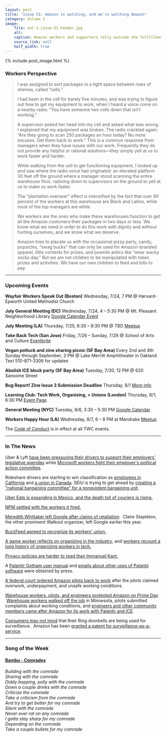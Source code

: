 ```yaml
---
layout: post
title: "Issue 51: Amazon is watching, and we're watching Amazon"
category: Volume 1
image:
    file: vol-1-issue-51-header.jpg
    alt:
    caption: Amazon workers and supporters rally outside the fulfillment center in Shakopee on Prime Day
    source_link: null
    half_width: true
---
```


<!-- Content imported from: https://us11.campaign-archive.com/?e=dbff030191&u=194e57c175176cfd13007a197&id=94b31e365f -->

<!--excerpt-->

{% include post_image.html %}

###  Workers Perspective

> I was assigned to sort packages in a tight space between rows of shelves, called “cells.”
>
> I had been in the cell for barely five minutes, and was trying to figure out how to get my equipment to work, when I heard a voice come on a nearby radio: “You have someone two cells down that isn’t working.”
>
> A supervisor poked her head into my cell and asked what was wrong. I explained that my equipment was broken. The radio crackled again: “Are they going to scan 250 packages an hour today? No more excuses. Get them back to work.” This is a common response from managers when they have issues with our work. Frequently they do not provide any helpful or rational solutions—they simply yell at us to work faster and harder.
>
> While walking from the cell to get functioning equipment, I looked up and saw where the radio voice had originated: an elevated platform 30 feet off the ground where a manager stood scanning the entire warehouse floor, radioing down to supervisors on the ground to yell at us to make us work faster.
>
> The “plantation overseer” effect is intensified by the fact that over 90 percent of the workers at this warehouse are Black and Latino, while most of the top managers are white.
>
> We workers are the ones who make these warehouses function to get all the Amazon customers their packages in two days or less. We know what we need in order to do this work with dignity and without hurting ourselves, and we know what we deserve.
>
> Amazon tries to placate us with the occasional pizza party, candy, popsicles, “swag bucks” that can only be used for Amazon-branded apparel, little contests for prizes, and juvenile antics like “wear wacky socks day.” But we are not children to be manipulated with token prizes and activities. We have our own children to feed and bills to pay.

***

###  Upcoming Events

**Wayfair Workers Speak Out (Boston)**
Wednesday, 7/24, 7 PM @ Harvard-Epworth United Methodist Church

**July General Meeting (DC)**
Wednesday, 7/24, 4 – 5:30 PM @ Mt. Pleasant Neighborhood Library
[Google Calendar Event](https://www.google.com/calendar/event?eid=Nmo1aXJybmdsbWd2ZzNzaHBvZDIyZ2s3NnQgYzRrMzVscGt2YW1wMmZuMm1yMXA1YzBzMzRAZw&ctz=America/New_York)

**July Meeting (LA)**
Thursday, 7/25, 6:30 – 8:30 PM @ TBD
[Meetup](https://www.meetup.com/Tech-Workers-Coalition-LA/events/262926446/)

**Take Back Tech (San Jose)**
Friday, 7/26 – Sunday, 7/28 @ School of Arts and Culture
[Eventbrite](https://www.eventbrite.com/e/take-back-tech-tickets-62359088713)

**Vegan potluck and zine sharing picnic (SF Bay Area)**
Every 2nd and 4th Sunday through September, 3 PM @ Lake Merritt Amphitheater in Oakland
Text 510-871-3306 for updates

**Abolish ICE block party (SF Bay Area)**
Tuesday, 7/30, 12 PM @ 620 Sansome Street

**Bug Report! Zine Issue 3 Submission Deadline**
Thursday, 8/1
[More info](https://bugreportzine.noblogs.org/post/2019/07/14/submit-to-issue-3-on-call-to-action/)

**Learning Club: Tech Work, Organising, + Unions (London)**
Thursday, 8/1, 6:30 PM
[Event Page](https://attending.io/events/tech-work-organising-unions)

**General Meeting (NYC)**
Tuesday, 8/6, 3:30 – 5:30 PM
[Google Calendar](https://www.google.com/calendar/event?eid=N2Z0Ymlrb21qdG1kdm1sa2VhNDc5cm1kNXQgdGVjaHdvcmtlcnNjb2FsaXRpb25ueWNAbQ)

**Workers Happy Hour (LA)**
Wednesday, 8/7, 6 – 8 PM at Mandrake
[Meetup](https://www.meetup.com/Tech-Workers-Coalition-LA/events/nxbqxqyzlbkb/)

The [Code of Conduct](https://techworkerscoalition.org/community-guide.html) is in effect at all TWC events.

***

###  In The News

Uber & Lyft [have been pressuring their drivers to support their employers' legislative agendas](https://missionlocal.org/2019/06/uber-and-lyft-lobby-drivers-to-oppose-state-bill-through-in-app-messages/) while [Microsoft workers fight their employer's political action committee](https://onezero.medium.com/a-group-of-microsoft-employees-is-fighting-the-companys-political-action-committee-7dae732290e3).

Rideshare drivers are starting to win classification as [employees in California](https://gizmodo.com/workers-rack-up-another-victory-as-california-preps-to-1836259133) and [a union in Canada](http://www.globenewswire.com/news-release/2019/06/24/1873334/0/en/Toronto-Uber-drivers-join-the-union-UFCW-Canada-MEDIA-CONFERENCE-ALERT.html). SEIU is trying to get ahead by [creating a "national bargaining committee" for a nonexistent bargaining unit](https://twitter.com/veenadubal/status/1145406767930544128).

[Uber Eats is expanding in Mexico, and the death toll of couriers is rising.](https://www.theverge.com/2019/7/3/20679004/uber-eats-mexico-delivery-courier-death-injury-insurance-expansion)

[NPM settled with the workers it fired.](https://www.theregister.co.uk/2019/07/02/npm_abandons_settlement_talks/)

[Meredith Whittaker left Google after claims of retaliation](https://www.theverge.com/2019/7/16/20695964/google-protest-leader-meredith-whittaker-leaves-company).  Claire Stapleton, the other prominent Walkout organizer, left Google earlier this year.

[BuzzFeed agreed to recognize its workers' union.](https://www.bloomberg.com/news/articles/2019-07-19/buzzfeed-reaches-deal-to-recognize-union-after-months-of-talks)

[A game worker reflects on organizing in the industry](https://seattleiww.org/2019/06/25/game-industry-campaign-postmortem/), and [workers recount a long history of organizing workers in tech.](https://magazine.scienceforthepeople.org/vol22-1/lessons-from-the-long-sixties-for-organizing-in-tech-today/)

[Privacy policies are harder to read than Immanuel Kant.](https://www.nytimes.com/interactive/2019/06/12/opinion/facebook-google-privacy-policies.html)

A [Palantir Gotham user manual](https://www.vice.com/en_us/article/9kx4z8/revealed-this-is-palantirs-top-secret-user-manual-for-cops) and [emails about other uses of Palantir software](https://www.wnyc.org/story/palantir-directly-powers-ice-workplace-raids-emails-show/) were obtained by press.

[A federal court ordered Amazon pilots back to work](https://www.businessinsider.com/amazon-air-work-slowdown-federal-court-ruling-union-contract-dispute-2019-7) after the pilots claimed overwork, underpayment, and unsafe working conditions.

[Warehouse workers, pilots, and engineers protested Amazon on Prime Day](https://www.cbsnews.com/news/amazon-prime-day-2019-protests-by-warehouse-workers-pilots-and-software-engineers/).  [Warehouse workers walked off the job](https://www.theverge.com/2019/7/16/20696154/amazon-prime-day-2019-strike-warehouse-workers-inhumane-conditions-the-rate-productivity) in Minnesota, pilots submitted complaints about working conditions, and [engineers and other community members came after Amazon for its work with Palantir and ICE](https://www.businessinsider.com/amazon-employees-letter-protest-palantir-ice-camps-2019-7).

[Consumers may not mind](https://www.theatlantic.com/technology/archive/2019/06/police-offer-amazon-ring-free-exchange-access/592243/) that their Ring doorbells are being used for surveillance.  Amazon has been [granted a patent for surveillance-as-a-service](https://qz.com/1648875/amazon-receives-us-patent-for-surveillance-as-a-service/).

***

### Song of the Week

#### [Bambu - Comrades](https://www.youtube.com/watch?v=H2VDED--fi8&feature=youtu.be)

_Building with the comrade_  
_Sharing with the comrade_  
_Diddy bopping, polly with the comrade_  
_Down a couple drinks with the comrade_  
_Criticize the comrade_  
_Take a criticism from the comrade_  
_And try to get better for my comrade_  
_Silent with the comrade_  
_Never ever rat on any comrade_  
_I gotta stay sharp for my comrade_  
_Depending on the comrade_  
_Take a couple bullets for my comrade_  
